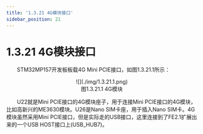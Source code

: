 ```yaml
---
title: '1.3.21 4G模块接口'
sidebar_position: 21
---
```


# 1.3.21 4G模块接口 

&emsp;&emsp;STM32MP157开发板板载4G Mini PCIE接口，如图1.3.21.1所示：

<center>
![](./img/1.3.21.1.png)<br/>
图1.3.21.1 4G模块
</center>


&emsp;&emsp;U22就是Mini PCIE接口的4G模块座子，用于连接Mini PCIE接口的4G模块，比如高新兴的ME3630模块。U26是Nano SIM卡座，用于插入Nano SIM卡。4G模块虽然采用Mini PCIE接口，但是实际走的USB接口，这里连接到了FE2.1扩展出来的一个USB HOST接口上(USB_HUB7)。















